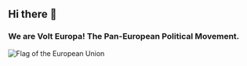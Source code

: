 ## Hi there 👋

### We are Volt Europa! The Pan-European Political Movement.

![Flag of the European Union](https://api.volt.link/download_url?f=webp&w=1000&h=1000&url=https%3A%2F%2Fassets.volteuropa.org%2F2022-05%2FIMG_4428-querkant.jpg)

<!--

**Here are some ideas to get you started:**

🙋‍♀️ A short introduction - what is your organization all about?
🌈 Contribution guidelines - how can the community get involved?
👩‍💻 Useful resources - where can the community find your docs? Is there anything else the community should know?
🍿 Fun facts - what does your team eat for breakfast?
🧙 Remember, you can do mighty things with the power of [Markdown](https://docs.github.com/github/writing-on-github/getting-started-with-writing-and-formatting-on-github/basic-writing-and-formatting-syntax)
-->
